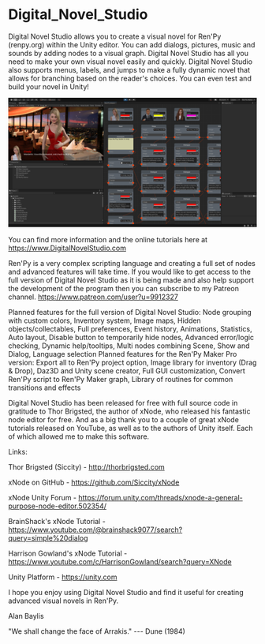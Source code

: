 # Digital_Novel_Studio
Digital Novel Studio allows you to create a visual novel for Ren'Py (renpy.org) within the Unity editor. You can add dialogs, pictures, music and sounds by adding nodes to a visual graph. Digital Novel Studio has all you need to make your own visual novel easily and quickly. Digital Novel Studio also supports menus, labels, and jumps to make a fully dynamic novel that allows for branching based on the reader's choices. You can even test and build your novel in Unity!


![Screenshot](/Assets/RenPy%20Maker/Artwork/screenshot.png?raw=true "Ren'Py Maker Screenshot")


You can find more information and the online tutorials here at https://www.DigitalNovelStudio.com



Ren'Py is a very complex scripting language and creating a full set of nodes and advanced features will take time. If you would like to get access to the full version of Digital Novel Studio as it is being made and also help support the development of the program then you can subscribe to my Patreon channel.
https://www.patreon.com/user?u=9912327


Planned features for the full version of Digital Novel Studio:
Node grouping with custom colors,
Inventory system,
Image maps,
Hidden objects/collectables,
Full preferences,
Event history,
Animations,
Statistics,
Auto layout,
Disable button to temporarily hide nodes,
Advanced error/logic checking,
Dynamic help/tooltips,
Multi nodes combining Scene, Show and Dialog,
Language selection
Planned features for the Ren'Py Maker Pro version:
Export all to Ren'Py project option,
Image library for inventory (Drag & Drop),
Daz3D and Unity scene creator,
Full GUI customization,
Convert Ren'Py script to Ren'Py Maker graph,
Library of routines for common transitions and effects



Digital Novel Studio has been released for free with full source code in gratitude to Thor Brigsted, the author of xNode, who released his fantastic node editor for free. And as a big thank you to a couple of great xNode tutorials released on YouTube, as well as to the authors of Unity itself. Each of which allowed me to make this software.


Links:

Thor Brigsted (Siccity) - http://thorbrigsted.com

xNode on GitHub - https://github.com/Siccity/xNode

xNode Unity Forum - https://forum.unity.com/threads/xnode-a-general-purpose-node-editor.502354/

BrainShack's xNode Tutorial - https://www.youtube.com/@brainshack9077/search?query=simple%20dialog

Harrison Gowland's xNode Tutorial - https://www.youtube.com/c/HarrisonGowland/search?query=XNode

Unity Platform - https://unity.com



I hope you enjoy using Digital Novel Studio and find it useful for creating advanced visual novels in Ren'Py.

Alan Baylis
 
 
"We shall change the face of Arrakis."
--- Dune (1984)
